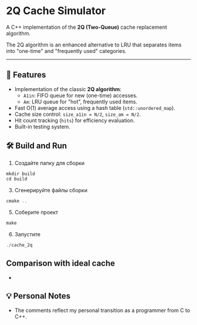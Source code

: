 # 2Q Cache Simulator

A C++ implementation of the **2Q (Two-Queue)** cache replacement algorithm.

The 2Q algorithm is an enhanced alternative to LRU that separates items into "one-time" and "frequently used" categories.

---

## 🔧 Features

- Implementation of the classic **2Q algorithm**:
  - `A1in`: FIFO queue for new (one-time) accesses.
  - `Am`: LRU queue for "hot", frequently used items.
- Fast O(1) average access using a hash table (`std::unordered_map`).
- Cache size control: `size_a1in = N/2`, `size_am = N/2`.
- Hit count tracking (`hits`) for efficiency evaluation.
- Built-in testing system.

## 🛠️ Build and Run
 1. Создайте папку для сборки
  ```c
mkdir build
cd build
  ```
 3. Сгенерируйте файлы сборки
  ```c
cmake ..
  ```
 5. Соберите проект
  ```c
make
  ```
6. Запустите
  ```c
./cache_2q
  ```
## Comparison with ideal cache

-

## 💡 Personal Notes

- The comments reflect my personal transition as a programmer from C to C++.
